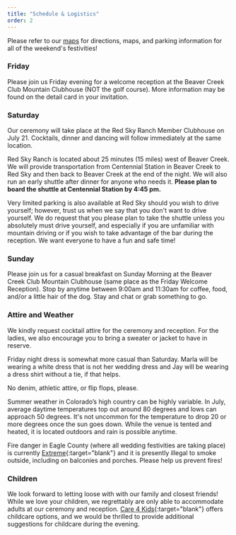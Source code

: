 ```yaml
---
title: "Schedule & Logistics"
order: 2
---
```

Please refer to our <a href="/#maps">maps</a> for directions, maps, and parking information for all of the weekend's festivities!

### Friday
Please join us Friday evening for a welcome reception at the Beaver Creek Club Mountain Clubhouse (NOT the golf course). More information may be found on the detail card in your invitation.

### Saturday
Our ceremony will take place at the Red Sky Ranch Member Clubhouse on July 21. Cocktails, dinner and dancing will follow immediately at the same location.

Red Sky Ranch is located about 25 minutes (15 miles) west of Beaver Creek. We will provide transportation from Centennial Station in Beaver Creek to Red Sky and then back to Beaver Creek at the end of the night. We will also run an early shuttle after dinner for anyone who needs it. **Please plan to board the shuttle at Centennial Station by 4:45 pm.**

Very limited parking is also available at Red Sky should you wish to drive yourself; however, trust us when we say that you don't want to drive yourself. We do request that you please plan to take the shuttle unless you absolutely must drive yourself, and especially if you are unfamiliar with mountain driving or if you wish to take advantage of the bar during the reception. We want everyone to have a fun and safe time!

### Sunday
Please join us for a casual breakfast on Sunday Morning at the Beaver Creek Club
Mountain Clubhouse (same place as the Friday Welcome Reception). Stop by anytime
between 9:00am and 11:30am for coffee, food, and/or a little hair of the dog.
Stay and chat or grab something to go.

### Attire and Weather
We kindly request cocktail attire for the ceremony and reception. For the ladies, we also encourage you to bring a sweater or jacket to have in reserve.

Friday night dress is somewhat more casual than Saturday. Marla will be wearing
a white dress that is not her wedding dress and Jay will be wearing a dress shirt without a tie, if that helps.

No denim, athletic attire, or flip flops, please.

Summer weather in Colorado’s high country can be highly variable. In July, average daytime temperatures top out around 80 degrees and lows can approach 50 degrees. It's not uncommon for the temperature to drop 20 or more degrees once the sun goes down. While the venue is tented and heated, it is located outdoors and rain is possible anytime.

Fire danger in Eagle County (where all wedding festivities are taking place) is currently [Extreme](https://www.fs.usda.gov/detail/inyo/home/?cid=stelprdb5173311){:target="blank"} and it is presently illegal to smoke outside, including on balconies and porches. Please help us prevent fires! 

### Children
We look forward to letting loose with with our family and closest friends! While
we love your children, we regrettably are only able to accommodate adults at our
ceremony and reception. [Care 4 Kids](http://www.babysittinginvail.com/){:target="blank"} offers childcare options, and we would be thrilled to provide additional suggestions for childcare during the evening.

